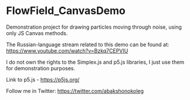 # FlowField_CanvasDemo
Demonstration project for drawing particles moving through noise, using only JS Canvas methods.

The Russian-language stream related to this demo can be found at: https://www.youtube.com/watch?v=Bzkq7CEPVIU

I do not own the rights to the Simplex.js and p5.js libraries, I just use them for demonstration purposes.

Link to p5.js - https://p5js.org/

Follow me in Twitter: https://twitter.com/abakshonokoleg
